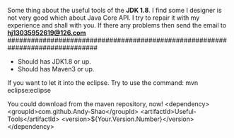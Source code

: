 Some thing about the useful tools of the **JDK 1.8**.
I find some I designer is not very good which about Java Core API.
I try to repair it with my experience and shall with you.
If there any problems then send the email to **hj13035952619@126.com**
###############################################################################

* Should has JDK1.8 or up.
* Should has Maven3 or up.

If you want to let it into the eclipse. Try to use the command:
mvn eclipse:eclipse

You could download from the maven repository, now!
&lt;dependency&gt;
	&lt;groupId&gt;com.github.Andy-Shao&lt;/groupId&gt;
	&lt;artifactId&gt;Useful-Tools&lt;/artifactId&gt;
	&lt;version&gt;${Your.Version.Number}&lt;/version&gt;
&lt;/dependency&gt;
